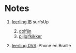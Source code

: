 # Notes 



1. [leerling IB](notes_ib_rg.md) surfsUp

	2. 	[dolfijn](dolfijn.md)
	3. [pijlgifkikker](pijlgifkikker.md)

3. [leerling DVS](notes_dvs_ns.md) iPhone en Braille